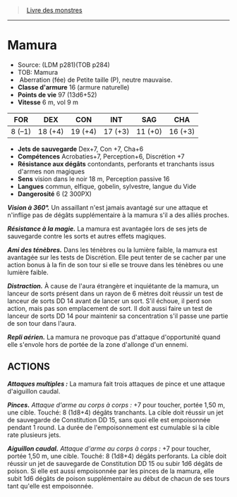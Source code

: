 ﻿> [Livre des monstres](tome_of_beasts_old.md)

---

# Mamura

- Source: (LDM p281)(TOB p284)
- TOB: Mamura
-  Aberration (fée) de Petite taille (P), neutre mauvaise.
- **Classe d'armure** 16 (armure naturelle)
- **Points de vie** 97 (13d6+52)
- **Vitesse** 6 m, vol 9 m

|FOR|DEX|CON|INT|SAG|CHA|
|---|---|---|---|---|---|
|8 (–1)|18 (+4)|19 (+4)|17 (+3)|11 (+0)|16 (+3)|

- **Jets de sauvegarde** Dex+7, Con +7, Cha+6
- **Compétences** Acrobaties+7, Perception+6, Discrétion +7
- **Résistance aux dégâts** contondants, perforants et tranchants issus d'armes non magiques
- **Sens** vision dans le noir 18 m, Perception passive 16
- **Langues** commun, elfique, gobelin, sylvestre, langue du Vide
- **Dangerosité** 6 (2 300PX)

**_Vision à 360°._** Un assaillant n'est jamais avantagé sur une attaque et n'inflige pas de dégâts supplémentaire à la mamura s'il a des alliés proches.

**_Résistance à la magie._** La mamura est avantagée lors de ses jets de sauvegarde contre les sorts et autres effets magiques.

**_Ami des ténèbres._** Dans les ténèbres ou la lumière faible, la mamura est avantagée sur les tests de Discrétion. Elle peut tenter de se cacher par une action bonus à la fin de son tour si elle se trouve dans les ténèbres ou une lumière faible.

**_Distraction._** À cause de l'aura étrangère et inquiétante de la mamura, un lanceur de sorts présent dans un rayon de 6 mètres doit réussir un test de lanceur de sorts DD 14 avant de lancer un sort. S'il échoue, il perd son action, mais pas son emplacement de sort. Il doit aussi faire un test de lanceur de sorts DD 14 pour maintenir sa concentration s'il passe une partie de son tour dans l'aura.

**_Repli aérien._** La mamura ne provoque pas d'attaque d'opportunité quand elle s'envole hors de portée de la zone d'allonge d'un ennemi.

## ACTIONS

**_Attaques multiples :_** La mamura fait trois attaques de pince et une attaque d'aiguillon caudal.

**_Pinces._** _Attaque d'arme au corps à corps :_ +7 pour toucher, portée 1,50 m, une cible. Touché: 8 (1d8+4) dégâts tranchants. La cible doit réussir un jet de sauvegarde de Constitution DD 15, sans quoi elle est empoisonnée pendant 1 round. La durée de l'empoisonnement est cumulable si la cible rate plusieurs jets.

**_Aiguillon caudal._** _Attaque d'arme au corps à corps :_ +7 pour toucher, portée 1,50 m, une cible. Touché: 8 (1d8+4) dégâts perforants. La cible doit réussir un jet de sauvegarde de Constitution DD 15 ou subir 1d6 dégâts de poison. Si elle est aussi empoisonnée par les pinces de la mamura, elle subit 1d6 dégâts de poison supplémentaire au début de chacun de ses tours tant qu'elle est empoisonnée.

